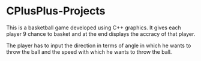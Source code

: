 # CPlusPlus-Projects
This is a basketball game developed using C++ graphics. It gives each player 9 chance to basket and at the end displays the accracy
of that player.

The player has to input the direction in terms of angle in which he wants to throw the ball and the speed with which he wants to throw the
ball.
